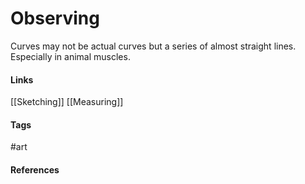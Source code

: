 # Observing
Curves may not be actual curves but a series of almost straight lines. Especially in animal muscles.

#### Links
[[Sketching]]
[[Measuring]]

#### Tags
#art
#### References